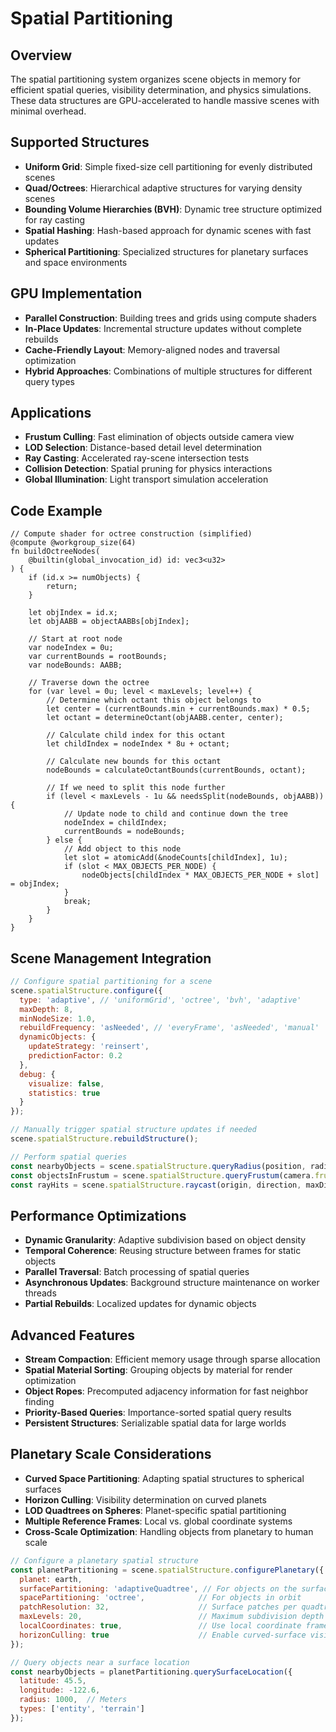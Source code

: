 # Spatial Partitioning

## Overview
The spatial partitioning system organizes scene objects in memory for efficient spatial queries, visibility determination, and physics simulations. These data structures are GPU-accelerated to handle massive scenes with minimal overhead.

## Supported Structures
- **Uniform Grid**: Simple fixed-size cell partitioning for evenly distributed scenes
- **Quad/Octrees**: Hierarchical adaptive structures for varying density scenes
- **Bounding Volume Hierarchies (BVH)**: Dynamic tree structure optimized for ray casting
- **Spatial Hashing**: Hash-based approach for dynamic scenes with fast updates
- **Spherical Partitioning**: Specialized structures for planetary surfaces and space environments

## GPU Implementation
- **Parallel Construction**: Building trees and grids using compute shaders
- **In-Place Updates**: Incremental structure updates without complete rebuilds
- **Cache-Friendly Layout**: Memory-aligned nodes and traversal optimization
- **Hybrid Approaches**: Combinations of multiple structures for different query types

## Applications
- **Frustum Culling**: Fast elimination of objects outside camera view
- **LOD Selection**: Distance-based detail level determination
- **Ray Casting**: Accelerated ray-scene intersection tests
- **Collision Detection**: Spatial pruning for physics interactions
- **Global Illumination**: Light transport simulation acceleration

## Code Example
```wgsl
// Compute shader for octree construction (simplified)
@compute @workgroup_size(64)
fn buildOctreeNodes(
    @builtin(global_invocation_id) id: vec3<u32>
) {
    if (id.x >= numObjects) {
        return;
    }
    
    let objIndex = id.x;
    let objAABB = objectAABBs[objIndex];
    
    // Start at root node
    var nodeIndex = 0u;
    var currentBounds = rootBounds;
    var nodeBounds: AABB;
    
    // Traverse down the octree
    for (var level = 0u; level < maxLevels; level++) {
        // Determine which octant this object belongs to
        let center = (currentBounds.min + currentBounds.max) * 0.5;
        let octant = determineOctant(objAABB.center, center);
        
        // Calculate child index for this octant
        let childIndex = nodeIndex * 8u + octant;
        
        // Calculate new bounds for this octant
        nodeBounds = calculateOctantBounds(currentBounds, octant);
        
        // If we need to split this node further
        if (level < maxLevels - 1u && needsSplit(nodeBounds, objAABB)) {
            // Update node to child and continue down the tree
            nodeIndex = childIndex;
            currentBounds = nodeBounds;
        } else {
            // Add object to this node
            let slot = atomicAdd(&nodeCounts[childIndex], 1u);
            if (slot < MAX_OBJECTS_PER_NODE) {
                nodeObjects[childIndex * MAX_OBJECTS_PER_NODE + slot] = objIndex;
            }
            break;
        }
    }
}
```

## Scene Management Integration
```javascript
// Configure spatial partitioning for a scene
scene.spatialStructure.configure({
  type: 'adaptive', // 'uniformGrid', 'octree', 'bvh', 'adaptive'
  maxDepth: 8,
  minNodeSize: 1.0,
  rebuildFrequency: 'asNeeded', // 'everyFrame', 'asNeeded', 'manual'
  dynamicObjects: {
    updateStrategy: 'reinsert',
    predictionFactor: 0.2
  },
  debug: {
    visualize: false,
    statistics: true
  }
});

// Manually trigger spatial structure updates if needed
scene.spatialStructure.rebuildStructure();

// Perform spatial queries
const nearbyObjects = scene.spatialStructure.queryRadius(position, radius);
const objectsInFrustum = scene.spatialStructure.queryFrustum(camera.frustum);
const rayHits = scene.spatialStructure.raycast(origin, direction, maxDistance);
```

## Performance Optimizations
- **Dynamic Granularity**: Adaptive subdivision based on object density
- **Temporal Coherence**: Reusing structure between frames for static objects
- **Parallel Traversal**: Batch processing of spatial queries
- **Asynchronous Updates**: Background structure maintenance on worker threads
- **Partial Rebuilds**: Localized updates for dynamic objects

## Advanced Features
- **Stream Compaction**: Efficient memory usage through sparse allocation
- **Spatial Material Sorting**: Grouping objects by material for render optimization
- **Object Ropes**: Precomputed adjacency information for fast neighbor finding
- **Priority-Based Queries**: Importance-sorted spatial query results
- **Persistent Structures**: Serializable spatial data for large worlds

## Planetary Scale Considerations
- **Curved Space Partitioning**: Adapting spatial structures to spherical surfaces
- **Horizon Culling**: Visibility determination on curved planets
- **LOD Quadtrees on Spheres**: Planet-specific spatial partitioning
- **Multiple Reference Frames**: Local vs. global coordinate systems
- **Cross-Scale Optimization**: Handling objects from planetary to human scale

```javascript
// Configure a planetary spatial structure
const planetPartitioning = scene.spatialStructure.configurePlanetary({
  planet: earth,
  surfacePartitioning: 'adaptiveQuadtree', // For objects on the surface
  spacePartitioning: 'octree',            // For objects in orbit
  patchResolution: 32,                    // Surface patches per quadtree cell
  maxLevels: 20,                          // Maximum subdivision depth
  localCoordinates: true,                 // Use local coordinate frames for precision
  horizonCulling: true                    // Enable curved-surface visibility testing
});

// Query objects near a surface location
const nearbyObjects = planetPartitioning.querySurfaceLocation({
  latitude: 45.5,
  longitude: -122.6,
  radius: 1000,  // Meters
  types: ['entity', 'terrain']
});
```
